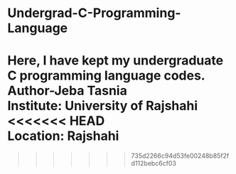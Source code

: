 # Undergrad-C-Programming-Language
Here, I have kept my undergraduate C programming language codes.
<br>
Author-Jeba Tasnia
<br>
Institute: University of Rajshahi
<<<<<<< HEAD
<br>
Location: Rajshahi
=======
>>>>>>> 735d2266c94d53fe00248b85f2fd112bebc6cf03
